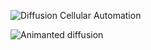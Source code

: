 ![Diffusion Cellular Automation](diffusion_automation(1).ipynb)

![Animanted diffusion](diffusion_movie.gif)
